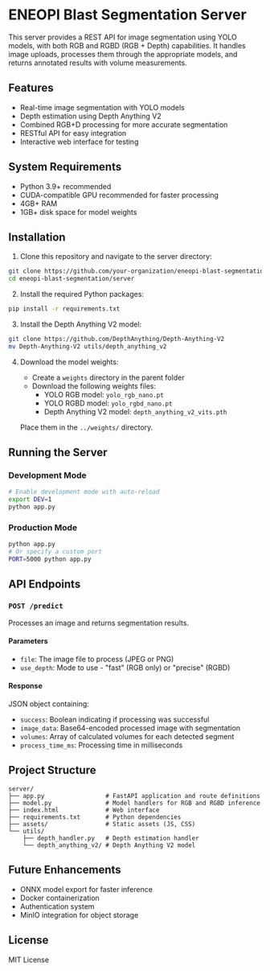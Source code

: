 # ENEOPI Blast Segmentation Server

This server provides a REST API for image segmentation using YOLO models, with both RGB and RGBD (RGB + Depth) capabilities. It handles image uploads, processes them through the appropriate models, and returns annotated results with volume measurements.

## Features

- Real-time image segmentation with YOLO models
- Depth estimation using Depth Anything V2
- Combined RGB+D processing for more accurate segmentation
- RESTful API for easy integration
- Interactive web interface for testing

## System Requirements

- Python 3.9+ recommended
- CUDA-compatible GPU recommended for faster processing
- 4GB+ RAM
- 1GB+ disk space for model weights

## Installation

1. Clone this repository and navigate to the server directory:
```bash
git clone https://github.com/your-organization/eneopi-blast-segmentation.git
cd eneopi-blast-segmentation/server
```

2. Install the required Python packages:
```bash
pip install -r requirements.txt
```

3. Install the Depth Anything V2 model:
```bash
git clone https://github.com/DepthAnything/Depth-Anything-V2
mv Depth-Anything-V2 utils/depth_anything_v2
```

4. Download the model weights:
   - Create a `weights` directory in the parent folder
   - Download the following weights files:
     - YOLO RGB model: `yolo_rgb_nano.pt`
     - YOLO RGBD model: `yolo_rgbd_nano.pt`
     - Depth Anything V2 model: `depth_anything_v2_vits.pth`
   
   Place them in the `../weights/` directory.

## Running the Server

### Development Mode

```bash
# Enable development mode with auto-reload
export DEV=1
python app.py
```

### Production Mode

```bash
python app.py
# Or specify a custom port
PORT=5000 python app.py
```

## API Endpoints

### `POST /predict`

Processes an image and returns segmentation results.

#### Parameters

- `file`: The image file to process (JPEG or PNG)
- `use_depth`: Mode to use - "fast" (RGB only) or "precise" (RGBD)

#### Response

JSON object containing:
- `success`: Boolean indicating if processing was successful
- `image_data`: Base64-encoded processed image with segmentation
- `volumes`: Array of calculated volumes for each detected segment
- `process_time_ms`: Processing time in milliseconds

## Project Structure

```
server/
├── app.py                 # FastAPI application and route definitions
├── model.py               # Model handlers for RGB and RGBD inference
├── index.html             # Web interface
├── requirements.txt       # Python dependencies
├── assets/                # Static assets (JS, CSS)
└── utils/
    ├── depth_handler.py   # Depth estimation handler
    └── depth_anything_v2/ # Depth Anything V2 model
```

## Future Enhancements

- ONNX model export for faster inference
- Docker containerization
- Authentication system
- MinIO integration for object storage

## License

MIT License
